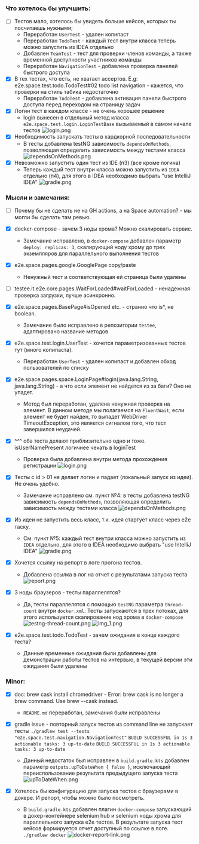 ### Что хотелось бы улучшить:

- [ ] Тестов мало, хотелось бы увидеть больше кейсов, которых ты посчитаешь нужными;
    - Переработан `UserTest` - удален копипаст
    - Переработан `TodoTest` - каждый тест внутри класса теперь можно запустить из IDEA отдельно
    - Добавлен `TeamTest` - тест для проверки членов команды, а также временной доступности участников команды
    - Переработан `NavigationTest` - добавлена проверка панелей быстрого доступа
- [x] В тех тестах, что есть, не хватает ассертов. E.g: e2e.space.test.todo.TodoTest#02 todo list navigation - кажется, что проверки на стиль табика
  недостаточно
    - Переработан `TodoTest` - добавлена активация панели быстрого доступа перед переходом на страницу задач
- [x] Логин тест в каждом классе - не очень хорошее решение
    - login вынесен в отдельный метод класса `e2e.space.test.login.LoginTestBase` вызываемый в самом начале тестов ![login.png](feedback/login.png)
- [x] Необходимость запускать тесты в хардкорной последовательности
    - В тесты добавлена testNG зависимость `dependsOnMethods`, позволяющая определить зависимость между тестами
      класса ![dependsOnMethods.png](feedback/dependsOnMethods.png)
- [x] Невозможно запустить один тест из IDE (п3) (все кроме логина)
    - Теперь каждый тест внутри класса можно запустить из `IDEA` отдельно (п4), для этого в IDEA необходимо выбрать "use IntelliJ
      IDEA" ![gradle.png](feedback/gradle.png)

### Мысли и замечания:

- [ ] Почему бы не сделать не на GH actions, а на Space automation? - мы могли бы сделать там ревью.
- [x] docker-compose - зачем 3 ноды хрома? Можно скалировать сервис.
    - Замечание исправлено, в `docker-compose` добавлен параметр `deploy: replicas: 3`, скалирующий ноду хрому до трех экземпляров для параллельного
      выполнения тестов
- [x] e2e.space.pages.google.GooglePage copy/paste
    - Ненужный тест и соответствующая ей страница были удалены
- [ ] testee.it.e2e.core.pages.WaitForLoaded#waitForLoaded - ненадежная проверка загрузки, лучше асинхронно.
- [x] e2e.space.pages.BasePage#isOpened etc. - странно что is*, не boolean.
    - Замечание было исправлено в репозитории `testee`, адаптировано название методов

- [x] e2e.space.test.login.UserTest - хочется параметризованных тестов тут (много копипаста).
    - Переработан `UserTest` - удален копипаст и добавлен обход пользователей по списку
- [x] e2e.space.pages.space.LoginPage#login(java.lang.String, java.lang.String) - а что если элемент не найдется из за баги? Оно не упадет.
    - Метод был переработан, удалена ненужная проверка на элемент. В данном методе мы полагаемся на `FluentWait`, если элемент не будет найден, то
      выпадет WebDriver TimeoutException, это является сигналом того, что тест завершился неудачей.
- [x] ^^^ оба теста делают приблизительно одно и тоже. isUserNamePresent логичнее чекать в loginTest
    - Проверка была добавлена внутри метода прохождения регистрации ![login.png](feedback/login.png)

- [x] Тесты с id > 01 не делает логин и падает (локальный запуск из идеи). Не очень удобно.
    - Замечание исправлено см. пункт №4: в тесты добавлена testNG зависимость `dependsOnMethods`, позволяющая определить зависимость между тестами
      класса ![dependsOnMethods.png](feedback/dependsOnMethods.png)
- [x] Из идеи не запустить весь класс, т.к. идея стартует класс через e2e таску.
    - Cм. пункт №5: каждый тест внутри класса можно запустить из `IDEA` отдельно, для этого в IDEA необходимо выбрать "use IntelliJ
      IDEA" ![gradle.png](feedback/gradle.png)
- [x] Хочется ссылку на репорт в логе прогона тестов.
    - Добавлена ссылка в лог на отчет с результатами запуска теста ![report.png](feedback/report.png)

- [x] 3 ноды браузеров - тесты параллелятся?
    - Да, тесты параллелятся с помощью `testNG` параметра `thread-count` внутри `docker.xml`. Тесты запускаются в трех потоках, для этого используется
      скалирование нод хрома
      в `docker-compose`  ![testng-thread-count.png](feedback/testng-thread-count.png) ![img_1.png](feedback/chrome-replicas.png)
- [x] e2e.space.test.todo.TodoTest - зачем ожидания в конце каждого теста?
    - Данные временные ожидания были добавлены для демонстрации работы тестов на интервью, в текущей версии эти ожидания были удалены

### Minor:

- [x] doc: brew cask install chromedriver - Error: brew cask is no longer a brew command. Use brew <command> --cask instead.
    - `README.md` переработан, замечания были исправлены

- [x] gradle issue - повторный запуск тестов из command line не запускает тесты
  ``./gradlew test --tests "e2e.space.test.navigation.NavigationTest"``
  ``
  BUILD SUCCESSFUL in 1s
  3 actionable tasks: 3 up-to-date
  ``
  ``
  BUILD SUCCESSFUL in 1s
  3 actionable tasks: 3 up-to-date
  ``
    - Данный недостаток был исправлен в `build.gradle.kts` добавлен параметр `outputs.upToDateWhen { false }`, исключающий переиспользование
      результата
      предыдущего запуска теста ![upToDateWhen.png](feedback/upToDateWhen.png)

- [x] Хотелось бы конфигурацию для запуска тестов с браузерами в докере. И репорт, чтобы можно было посмотреть.
    - В `build.gradle.kts` добавлен плагин `docker-compose` запускающий в докер-контейнере selenium hub и selenium ноды хрома для параллельного
      запуска
      e2e тестов. В результате запуска тест кейсов формируется отчет доступный по ссылке в логе.
      ``./gradlew docker`` ![docker-report-link.png](feedback/docker-report-link.png)